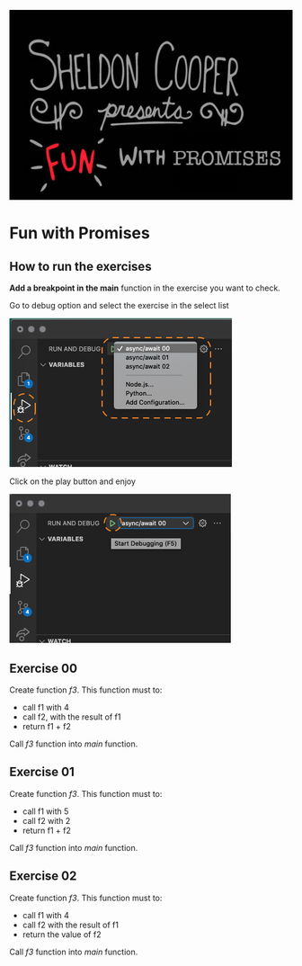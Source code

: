 ![](../img/title.png)

# Fun with Promises

## How to run the exercises

**Add a breakpoint in the main** function in the exercise you want to check.

Go to debug option and select the exercise in the select list

![](../img/select.png)

Click on the play button and enjoy

![](../img/run.png)

## Exercise 00

Create function _f3_. This function must to:

- call f1 with 4
- call f2, with the result of f1
- return f1 + f2

Call _f3_ function into _main_ function.

## Exercise 01

Create function _f3_. This function must to:

- call f1 with 5
- call f2 with 2
- return f1 + f2 

Call _f3_ function into _main_ function.

## Exercise 02

Create function _f3_. This function must to:

- call f1 with 4
- call f2 with the result of f1
- return the value of f2

Call _f3_ function into _main_ function.

